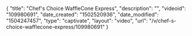 {
    "title": "Chef's Choice WaffleCone Express",
    "description": "",
    "videoid": "109980691",
    "date_created": "1502520936",
    "date_modified": "1504247457",
    "type": "captivate",
    "layout": "video",
    "url": "\/v\/chef-s-choice-wafflecone-express\/109980691"
}